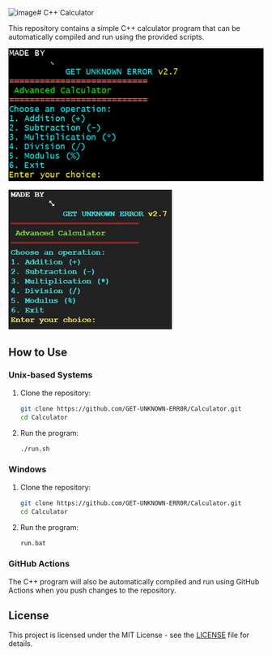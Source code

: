 ![image](https://github.com/user-attachments/assets/6b3facb4-7877-48d1-851f-da9866c32918)# C++ Calculator

This repository contains a simple C++ calculator program that can be automatically compiled and run using the provided scripts.

![Calculator Image](cal.png)


![Calculator Image](calculator_img.jpeg)



## How to Use

### Unix-based Systems

1. Clone the repository:
    ```sh
    git clone https://github.com/GET-UNKNOWN-ERR0R/Calculator.git
    cd Calculator
    ```

2. Run the program:
    ```sh
    ./run.sh
    ```

### Windows

1. Clone the repository:
    ```sh
    git clone https://github.com/GET-UNKNOWN-ERR0R/Calculator.git
    cd Calculator
    ```

2. Run the program:
    ```bat
    run.bat
    ```

### GitHub Actions

The C++ program will also be automatically compiled and run using GitHub Actions when you push changes to the repository.

## License

This project is licensed under the MIT License - see the [LICENSE](LICENSE) file for details.
